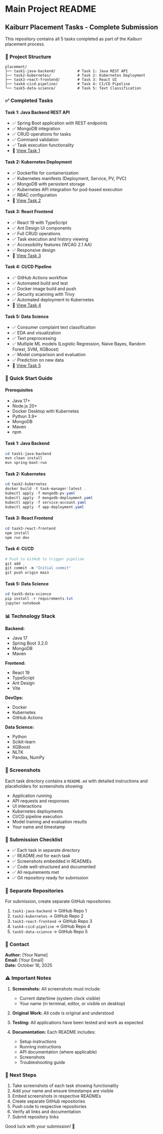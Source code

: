 # Main Project README

## Kaiburr Placement Tasks - Complete Submission

This repository contains all 5 tasks completed as part of the Kaiburr placement process.

### 📁 Project Structure

```
placement/
├── task1-java-backend/          # Task 1: Java REST API
├── task2-kubernetes/            # Task 2: Kubernetes Deployment
├── task3-react-frontend/        # Task 3: React UI
├── task4-cicd-pipeline/         # Task 4: CI/CD Pipeline
└── task5-data-science/          # Task 5: Text Classification
```

### ✅ Completed Tasks

#### Task 1: Java Backend REST API
- ✅ Spring Boot application with REST endpoints
- ✅ MongoDB integration
- ✅ CRUD operations for tasks
- ✅ Command validation
- ✅ Task execution functionality
- 📂 [View Task 1](./task1-java-backend/)

#### Task 2: Kubernetes Deployment
- ✅ Dockerfile for containerization
- ✅ Kubernetes manifests (Deployment, Service, PV, PVC)
- ✅ MongoDB with persistent storage
- ✅ Kubernetes API integration for pod-based execution
- ✅ RBAC configuration
- 📂 [View Task 2](./task2-kubernetes/)

#### Task 3: React Frontend
- ✅ React 19 with TypeScript
- ✅ Ant Design UI components
- ✅ Full CRUD operations
- ✅ Task execution and history viewing
- ✅ Accessibility features (WCAG 2.1 AA)
- ✅ Responsive design
- 📂 [View Task 3](./task3-react-frontend/)

#### Task 4: CI/CD Pipeline
- ✅ GitHub Actions workflow
- ✅ Automated build and test
- ✅ Docker image build and push
- ✅ Security scanning with Trivy
- ✅ Automated deployment to Kubernetes
- 📂 [View Task 4](./task4-cicd-pipeline/)

#### Task 5: Data Science
- ✅ Consumer complaint text classification
- ✅ EDA and visualization
- ✅ Text preprocessing
- ✅ Multiple ML models (Logistic Regression, Naive Bayes, Random Forest, SVM, XGBoost)
- ✅ Model comparison and evaluation
- ✅ Prediction on new data
- 📂 [View Task 5](./task5-data-science/)

### 🚀 Quick Start Guide

#### Prerequisites
- Java 17+
- Node.js 20+
- Docker Desktop with Kubernetes
- Python 3.9+
- MongoDB
- Maven
- npm

#### Task 1: Java Backend
```powershell
cd task1-java-backend
mvn clean install
mvn spring-boot:run
```

#### Task 2: Kubernetes
```powershell
cd task2-kubernetes
docker build -t task-manager:latest .
kubectl apply -f mongodb-pv.yaml
kubectl apply -f mongodb-deployment.yaml
kubectl apply -f service-account.yaml
kubectl apply -f app-deployment.yaml
```

#### Task 3: React Frontend
```powershell
cd task3-react-frontend
npm install
npm run dev
```

#### Task 4: CI/CD
```powershell
# Push to GitHub to trigger pipeline
git add .
git commit -m "Initial commit"
git push origin main
```

#### Task 5: Data Science
```powershell
cd task5-data-science
pip install -r requirements.txt
jupyter notebook
```

### 📊 Technology Stack

**Backend:**
- Java 17
- Spring Boot 3.2.0
- MongoDB
- Maven

**Frontend:**
- React 19
- TypeScript
- Ant Design
- Vite

**DevOps:**
- Docker
- Kubernetes
- GitHub Actions

**Data Science:**
- Python
- Scikit-learn
- XGBoost
- NLTK
- Pandas, NumPy

### 📸 Screenshots

Each task directory contains a `README.md` with detailed instructions and placeholders for screenshots showing:
- Application running
- API requests and responses
- UI interactions
- Kubernetes deployments
- CI/CD pipeline execution
- Model training and evaluation results
- Your name and timestamp

### 📝 Submission Checklist

- ✅ Each task in separate directory
- ✅ README.md for each task
- ✅ Screenshots embedded in READMEs
- ✅ Code well-structured and documented
- ✅ All requirements met
- ✅ Git repository ready for submission

### 🔗 Separate Repositories

For submission, create separate GitHub repositories:
1. `task1-java-backend` → GitHub Repo 1
2. `task2-kubernetes` → GitHub Repo 2
3. `task3-react-frontend` → GitHub Repo 3
4. `task4-cicd-pipeline` → GitHub Repo 4
5. `task5-data-science` → GitHub Repo 5

### 📧 Contact

**Author:** [Your Name]  
**Email:** [Your Email]  
**Date:** October 16, 2025

### ⚠️ Important Notes

1. **Screenshots:** All screenshots must include:
   - Current date/time (system clock visible)
   - Your name (in terminal, editor, or visible on desktop)

2. **Original Work:** All code is original and understood

3. **Testing:** All applications have been tested and work as expected

4. **Documentation:** Each README includes:
   - Setup instructions
   - Running instructions
   - API documentation (where applicable)
   - Screenshots
   - Troubleshooting guide

### 🎯 Next Steps

1. Take screenshots of each task showing functionality
2. Add your name and ensure timestamps are visible
3. Embed screenshots in respective READMEs
4. Create separate GitHub repositories
5. Push code to respective repositories
6. Verify all links and documentation
7. Submit repository links

Good luck with your submission! 🚀
